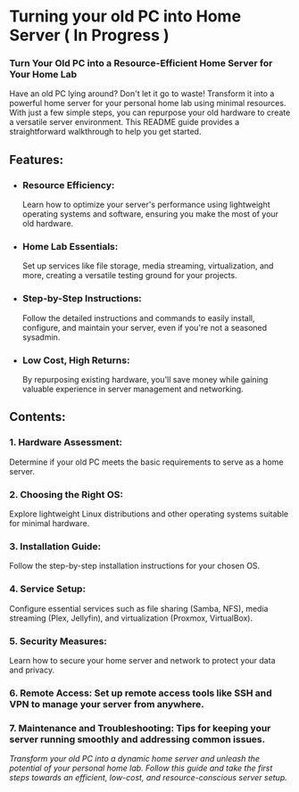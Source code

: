 # Turning your old PC into Home Server ( In Progress )

### Turn Your Old PC into a Resource-Efficient Home Server for Your Home Lab

Have an old PC lying around? Don't let it go to waste! Transform it into a powerful home server for your personal home lab using minimal resources. With just a few simple steps, you can repurpose your old hardware to create a versatile server environment. This README guide provides a straightforward walkthrough to help you get started.

## Features:

- ### **Resource Efficiency:**
     Learn how to optimize your server's performance using lightweight operating systems and software, ensuring you make the most of your old hardware.

- ### **Home Lab Essentials:**
    Set up services like file storage, media streaming, virtualization, and more, creating a versatile testing ground for your projects.

- ### **Step-by-Step Instructions:**
    Follow the detailed instructions and commands to easily install, configure, and maintain your server, even if you're not a seasoned sysadmin.

- ### **Low Cost, High Returns:**
    By repurposing existing hardware, you'll save money while gaining valuable experience in server management and networking.

## Contents:

### 1. **Hardware Assessment:**
 Determine if your old PC meets the basic requirements to serve as a home server.

### 2. **Choosing the Right OS:**
 Explore lightweight Linux distributions and other operating systems suitable for minimal hardware.

### 3. **Installation Guide:**
 Follow the step-by-step installation instructions for your chosen OS.

### 4. **Service Setup:**
 Configure essential services such as file sharing (Samba, NFS), media streaming (Plex, Jellyfin), and virtualization (Proxmox, VirtualBox).

### 5. **Security Measures:**
 Learn how to secure your home server and network to protect your data and privacy.

### 6. **Remote Access:** Set up remote access tools like SSH and VPN to manage your server from anywhere.

### 7. **Maintenance and Troubleshooting:** Tips for keeping your server running smoothly and addressing common issues.


*Transform your old PC into a dynamic home server and unleash the potential of your personal home lab. Follow this guide and take the first steps towards an efficient, low-cost, and resource-conscious server setup.*
